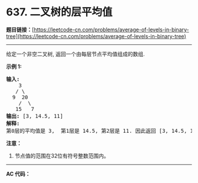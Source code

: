 # 637. 二叉树的层平均值

**题目链接：**[https://leetcode-cn.com/problems/average-of-levels-in-binary-tree](https://leetcode-cn.com/problems/average-of-levels-in-binary-tree)

---

<div class="content__1Y2H">
 <div class="notranslate">
  <p>给定一个非空二叉树, 返回一个由每层节点平均值组成的数组.</p> 
  <p><strong>示例 1:</strong></p> 
  <pre class="language-text"><strong>输入:</strong>
    3
   / \
  9  20
    /  \
   15   7
<strong>输出:</strong> [3, 14.5, 11]
<strong>解释:</strong>
第0层的平均值是 3,  第1层是 14.5, 第2层是 11. 因此返回 [3, 14.5, 11].
</pre> 
  <p><strong>注意：</strong></p> 
  <ol> 
   <li>节点值的范围在32位有符号整数范围内。</li> 
  </ol> 
 </div>
</div>

---

**AC 代码：**

```java

```